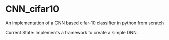 # CNN_cifar10
An implementation of a CNN based cifar-10 classifier in python from scratch

Current State: Implements a framework to create a simple DNN.
